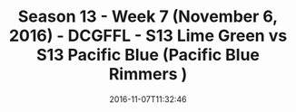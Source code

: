 ---
title: Season 13 - Week 7 (November 6, 2016) - DCGFFL - S13 Lime Green vs S13 Pacific
  Blue (Pacific Blue Rimmers )
teams-score:
- team: _teams/s13-lime.md
  score: 32
- team: _teams/s13-pacific-blue.md
  score: 26
mvp: N. Bonard (Lime); C. Gillyard (Pacific)
game-ball: D. Halunen (Lime); F. Cheng (Pacific)
season: 13
week: 7
date: '2016-11-07T11:32:46'
pageid: season-13-week-7-november-6-2016-4818-vs-4823
---